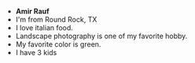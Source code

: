 - **Amir Rauf**
- I'm from Round Rock, TX
- I love italian food.
- Landscape photography is one of my favorite hobby.
- My favorite color is green.
- I have 3 kids